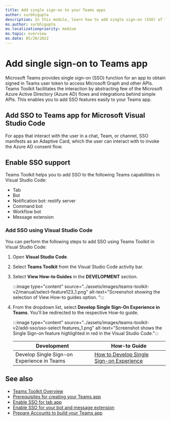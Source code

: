 ```yaml
---
title: Add single sign-on to your Teams apps
author: surbhigupta
description: In this module, learn how to add single sign-on (SSO) of Teams Toolkit, enable SSO support, and update your application to use SSO.
ms.author: surbhigupta
ms.localizationpriority: medium
ms.topic: overview
ms.date: 05/20/2022
---
```


# Add single sign-on to Teams app

Microsoft Teams provides single sign-on (SSO) function for an app to obtain signed in Teams user token to access Microsoft Graph and other APIs. Teams Toolkit facilitates the interaction by abstracting few of the Microsoft Azure Active Directory (Azure AD) flows and integrations behind simple APIs. This enables you to add SSO features easily to your Teams app.

## Add SSO to Teams app for Microsoft Visual Studio Code

For apps that interact with the user in a chat, Team, or channel, SSO manifests as an Adaptive Card, which the user can interact with to invoke the Azure AD consent flow.

## Enable SSO support

Teams Toolkit helps you to add SSO to the following Teams capabilities in Visual Studio Code:

* Tab
* Bot
* Notification bot: restify server
* Command bot
* Workflow bot
* Message extension

### Add SSO using Visual Studio Code

You can perform the following steps to add SSO using Teams Toolkit in Visual Studio Code:

1. Open **Visual Studio Code**.
2. Select **Teams Toolkit** from the Visual Studio Code activity bar.
3. Select **View How-to Guides** in the **DEVELOPMENT** section.

   :::image type="content" source="../assets/images/teams-toolkit-v2/manual/select-feature123_1.png" alt-text="Screenshot showing the selection of View How-to guides option. ":::

4. From the dropdown list, select **Develop Single Sign-On Experience in Teams**. You'll be redirected to the respective How-to guide.

   :::image type="content" source="../assets/images/teams-toolkit-v2/add-sso/sso-select features_1.png" alt-text="Screenshot shows the Single Sign-on feature highlighted in red in the Visual Studio Code.":::

   |**Development** | **How-to Guide** |
   | -------- | --------|
   |Develop Single Sign-on Experience in Teams | [How to Develop Single Sign-on Experience](https://github.com/OfficeDev/TeamsFx/wiki/Develop-single-sign-on-experience-in-Teams) |

## See also

* [Teams Toolkit Overview](teams-toolkit-fundamentals.md)
* [Prerequisites for creating your Teams app](tools-prerequisites.md)
* [Enable SSO for tab app](../tabs/how-to/authentication/tab-sso-overview.md)
* [Enable SSO for your bot and message extension](../bots/how-to/authentication/bot-sso-overview.md)
* [Prepare Accounts to build your Teams app](tools-prerequisites.md#accounts-to-build-your-teams-app)
